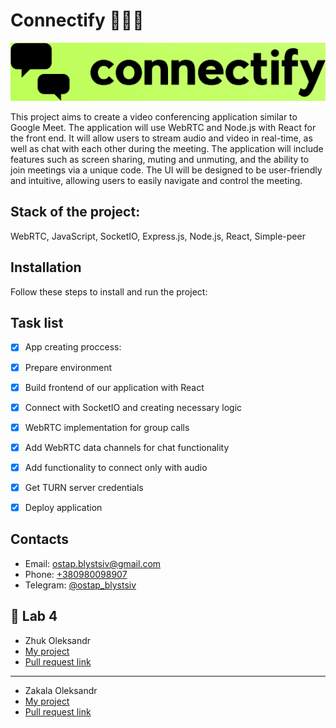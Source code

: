 # Connectify 👨🏻‍💻

![logo](./client/src/assets/images/logo-color.png)

This project aims to create a video conferencing application similar to Google Meet. The application will use WebRTC and Node.js with React for the front end. It will allow users to stream audio and video in real-time, as well as chat with each other during the meeting. The application will include features such as screen sharing, muting and unmuting, and the ability to join meetings via a unique code. The UI will be designed to be user-friendly and intuitive, allowing users to easily navigate and control the meeting.

## Stack of the project:

WebRTC, JavaScript, SocketIO, Express.js, Node.js, React, Simple-peer

## Installation

Follow these steps to install and run the project:


## Task list

- [x] App creating proccess:

- [x] Prepare environment

- [x] Build frontend of our application with React

- [x] Connect with SocketIO and creating necessary logic

- [x] WebRTC implementation for group calls

- [x] Add WebRTC data channels for chat functionality

- [x] Add functionality to connect only with audio

- [x] Get TURN server credentials

- [x] Deploy application

## Contacts

- Email: [ostap.blystsiv@gmail.com](mailto:ostap.blystsiv@gmail.com)
- Phone: [+380980098907](tel:+380980098907)
- Telegram: [@ostap_blystsiv](https://telegram.me/ostap_blystsiv)

## 📒 Lab 4

- Zhuk Oleksandr
- [My project](https://github.com/SashaBeetle/Zhuk.University.Tachka)
- [Pull request link](https://github.com/SashaBeetle/connectify/pull/1#pullrequestreview-1442273439)

<hr/>

- Zakala Oleksandr
- [My project](https://github.com/Rovikido/SafeRoute)
- [Pull request link](https://github.com/Rovikido/connectify/pull/1/files/0873e22c86e1262c0d8e65a492a41f0e8b1fac11)
